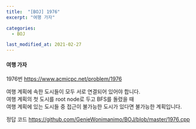 ```yaml
---
title:  "[BOJ] 1976"
excerpt: "여행 가자"

categories:
  - BOJ

last_modified_at: 2021-02-27
---
```


#### 여행 가자

1976번 <https://www.acmicpc.net/problem/1976>

여행 계획에 속한 도시들이 모두 서로 연결되어 있어야 합니다.<br>
여행 계획의 첫 도시를 root node로 두고 BFS를 돌렸을 때<br>
여행 계획에 있는 도시들 중 접근이 불가능한 도시가 있다면 불가능한 계획입니다.

정답 코드 <https://github.com/GenieWonimanimo/BOJ/blob/master/1976.cpp>